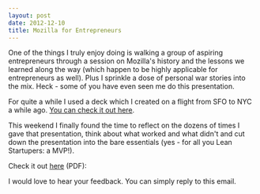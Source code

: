 ```yaml
---
layout: post
date: 2012-12-10
title: Mozilla for Entrepreneurs
---
```

One of the things I truly enjoy doing is walking a group of aspiring entrepreneurs through a session on Mozilla's history and the lessons we learned along the way (which happen to be highly applicable for entrepreneurs as well). Plus I sprinkle a dose of personal war stories into the mix. Heck - some of you have even seen me do this presentation.

For quite a while I used a deck which I created on a flight from SFO to NYC a while ago. [You can check it out here](http://blog.finette.com/2012/04/04/mozilla-for-entrepreneurs/).

This weekend I finally found the time to reflect on the dozens of times I gave that presentation, think about what worked and what didn't and cut down the presentation into the bare essentials (yes - for all you Lean Startupers: a MVP!).

Check it out [here](http://cl.ly/LTxL) (PDF):

I would love to hear your feedback. You can simply reply to this email.